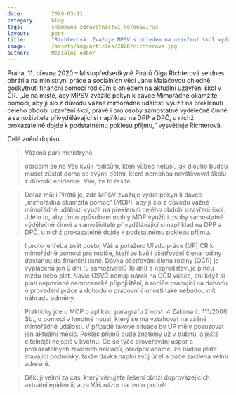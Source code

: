 ```yaml
---
date:         2020-03-11
category:     blog
tags:         sněmovna zdravotnictví koronavirus
layout:       post
title:        "Richterová: Zvažuje MPSV s ohledem na uzavření škol vydat pokyn k dávce mimořádné okamžité pomoci?"
image:        /assets/img/articles/2020/richterova.jpg
author:       Mediální odbor
--- 
```




Praha, 11. března 2020 – Místopředsedkyně Pirátů Olga Richterová se dnes obrátila na ministryni práce a sociálních věcí Janu Maláčovou ohledně poskytnutí finanční pomoci rodičům s ohledem na aktuální uzavření škol v ČR. „Je na místě, aby MPSV zvážilo pokyn k dávce Mimořádné okamžité pomoci, aby ji šlo z důvodu vážné mimořádné události využít na překlenutí celého období uzavření škol, právě i pro osoby samostatně výdělečně činné a samoživitele přivydělávající si například na DPP a DPČ, u nichž prokazatelně dojde k podstatnému poklesu příjmu,“ vysvětluje Richterová. 

 

Celé znění dopisu:

 

> Vážená paní ministryně,

> obracím se na Vás kvůli rodičům, kteří vůbec netuší, jak dlouho budou muset zůstat doma se svými dětmi, které nemohou navštěvovat školu z důvodu epidemie. Vím, že to řešíte.
 
> Dotaz můj i Pirátů je, zda MPSV zvažuje vydat pokyn k dávce „mimořádná okamžitá pomoc“ (MOP), aby ji šlo z důvodu vážné mimořádné události využít na překlenutí celého období uzavření škol. Jde o to, aby tímto způsobem mohly MOP využít i osoby samostatně výdělečně činné a samoživitelé přivydělávající si například na DPP a DPČ, u nichž prokazatelně dojde k podstatnému poklesu příjmu.

> I proto je třeba znát postoj Váš a potažmo Úřadu práce (ÚP) ČR k mimořádné pomoci pro rodiče, kteří se kvůli ošetřování člena rodiny dostanou do finanční tísně. Dávka ošetřování člena rodiny (OČR) je vyplácena jen 9 dní (u samoživitelů 16 dní) a nepředstavuje plnou mzdu nebo plat. Navíc OSVČ nemají nárok na OČR vůbec, ani když si platí nepovinné nemocenské připojištění, a rodiče pracující na dohodu o provedení práce a dohodu o pracovní činnosti také nebudou mít náhradu odměny.

> Prakticky jde u MOP o aplikaci paragrafu 2 odst. 4 Zákona č. 111/2006 Sb., o pomoci v hmotné nouzi, který se má vztahovat na vážné mimořádné události.  V případě takové situace by ÚP měly posuzovat jen aktuální měsíc. Pokles příjmů bude znatelný už v dubnu, a ještě citelnější nejspíš v květnu. Co se týče prověřování úspor a prokazatelných životních nákladů, předpokládáme, že budou platit stávající podmínky, takže dávka naplní svůj účel a bude zacílena velmi adresně.

> Děkuji velmi za čas, který věnujete řešení obtíží doprovázejících aktuální epidemii, a za Váš názor na tento podnět.
